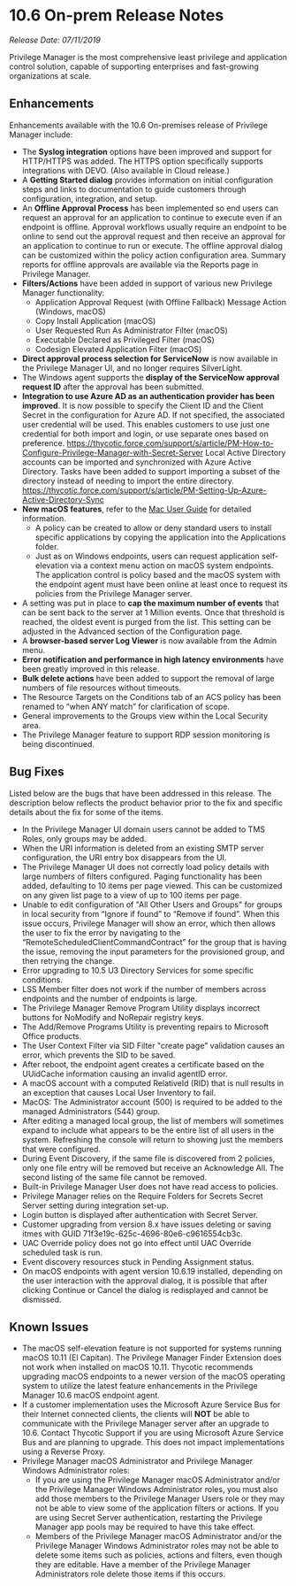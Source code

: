 [title]: # (10.6 On-prem Release Notes)
[tags]: # (on-premises)
[priority]: # (30098)
# 10.6 On-prem Release Notes

_Release Date: 07/11/2019_

Privilege Manager is the most comprehensive least privilege and application control solution, capable of supporting enterprises and fast-growing organizations at scale.

## Enhancements

Enhancements available with the 10.6 On-premises release of Privilege Manager include:

* The __Syslog integration__ options have been improved and support for HTTP/HTTPS was added. The HTTPS option specifically supports integrations with DEVO. (Also available in Cloud release.)
* A __Getting Started dialog__ provides information on initial configuration steps and links to documentation to guide customers through configuration, integration, and setup.
* An __Offline Approval Process__ has been implemented so end users can request an approval for an application to continue to execute even if an endpoint is offline. Approval workflows usually require an endpoint to be online to send out the approval request and then receive an approval for an application to continue to run or execute. The offline approval dialog can be customized within the policy action configuration area. Summary reports for offline approvals are available via the Reports page in Privilege Manager.
* __Filters/Actions__ have been added in support of various new Privilege Manager functionality:
  * Application Approval Request (with Offline Fallback) Message Action (Windows, macOS)
  * Copy Install Application (macOS)
  * User Requested Run As Administrator Filter (macOS)
  * Executable Declared as Privileged Filter (macOS)
  * Codesign Elevated Application Filter (macOS)
* __Direct approval process selection for ServiceNow__ is now available in the Privilege Manager UI, and no longer requires SilverLight.
* The Windows agent supports the __display of the ServiceNow approval request ID__ after the approval has been submitted.
* __Integration to use Azure AD as an authentication provider has been improved__. It is now possible to specify the Client ID and the Client Secret in the configuration for Azure AD. If not specified, the associated user credential will be used. This enables customers to use just one credential for both import and login, or use separate ones based on preference. <https://thycotic.force.com/support/s/article/PM-How-to-Configure-Privilege-Manager-with-Secret-Server> Local Active Directory accounts can be imported and synchronized with Azure Active Directory. Tasks have been added to support importing a subset of the directory instead of needing to import the entire directory. <https://thycotic.force.com/support/s/article/PM-Setting-Up-Azure-Active-Directory-Sync>
* __New macOS features__, refer to the [Mac User Guide](https://thycotic.force.com/support/s/article/PM-Macs) for detailed information.
  * A policy can be created to allow or deny standard users to install specific applications by copying the application into the Applications folder.
  * Just as on Windows endpoints, users can request application self-elevation via a context menu action on macOS system endpoints. The application control is policy based and the macOS system with the endpoint agent must have been online at least once to request its policies from the Privilege Manager server.
* A setting was put in place to **cap the maximum number of events** that can be sent back to the server at 1 Million events. Once that threshold is reached, the oldest event is purged from the list. This setting can be adjusted in the Advanced section of the Configuration page.
* A __browser-based server Log Viewer__ is now available from the Admin menu.
* __Error notification and performance in high latency environments__ have been greatly improved in this release.
* __Bulk delete actions__ have been added to support the removal of large numbers of file resources without timeouts.
* The Resource Targets on the Conditions tab of an ACS policy has been renamed to “when ANY match” for clarification of scope.
* General improvements to the Groups view within the Local Security area.
* The Privilege Manager feature to support RDP session monitoring is being discontinued.

## Bug Fixes

Listed below are the bugs that have been addressed in this release. The description below reflects the product behavior prior to the fix and specific details about the fix for some of the items.

* In the Privilege Manager UI domain users cannot be added to TMS Roles, only groups may be added.
* When the URI information is deleted from an existing SMTP server configuration, the URI entry box disappears from the UI.
* The Privilege Manager UI does not correctly load policy details with large numbers of filters configured. Paging functionality has been added, defaulting to 10 items per page viewed. This can be customized on any given list page to a view of up to 100 items per page.
* Unable to edit configuration of "All Other Users and Groups" for groups in local security from “Ignore if found” to “Remove if found”. When this issue occurs, Privilege Manager will show an error, which then allows the user to fix the error by navigating to the “RemoteScheduledClientCommandContract” for the group that is having the issue, removing the input parameters for the provisioned group, and then retrying the change.
* Error upgrading to 10.5 U3 Directory Services for some specific conditions.
* LSS Member filter does not work if the number of members across endpoints and the number of endpoints is large.
* The Privilege Manager Remove Program Utility displays incorrect buttons for NoModify and NoRepair registry keys.
* The Add/Remove Programs Utility is preventing repairs to Microsoft Office products.
* The User Context Filter via SID Filter "create page" validation causes an error, which prevents the SID to be saved.
* After reboot, the endpoint agent creates a certificate based on the UUidCache information causing an invalid agentID error.
* A macOS account with a computed RelativeId (RID) that is null results in an exception that causes Local User Inventory to fail.
* MacOS: The Administrator account (500) is required to be added to the managed Administrators (544) group.
* After editing a managed local group, the list of members will sometimes expand to include what appears to be the entire list of all users in the system. Refreshing the console will return to showing just the members that were configured.
* During Event Discovery, if the same file is discovered from 2 policies, only one file entry will be removed but receive an Acknowledge All. The second listing of the same file cannot be removed.
* Built-in Privilege Manager User does not have read access to policies.
* Privilege Manager relies on the Require Folders for Secrets Secret Server setting during integration set-up.
* Login button is displayed after authentication with Secret Server.
* Customer upgrading from version 8.x have issues deleting or saving itmes with GUID 71f3e19c-625c-4696-80e6-c9616554cb3c.
* UAC Override policy does not go into effect until UAC Override scheduled task is run.
* Event discovery resources stuck in Pending Assignment status.
* On macOS endpoints with agent version 10.6.19 installed, depending on the user interaction with the approval dialog, it is possible that after clicking Continue or Cancel the dialog is redisplayed and cannot be dismissed.

## Known Issues

* The macOS self-elevation feature is not supported for systems running macOS 10.11 (El Capitan). The Privilege Manager Finder Extension does not work when installed on macOS 10.11. Thycotic recommends upgrading macOS endpoints to a newer version of the macOS operating system to utilize the latest feature enhancements in the Privilege Manager 10.6 macOS endpoint agent.
* If a customer implementation uses the Microsoft Azure Service Bus for their Internet connected clients, the clients will __NOT__ be able to communicate with the Privilege Manager server after an upgrade to 10.6. Contact Thycotic Support if you are using Microsoft Azure Service Bus and are planning to upgrade. This does not impact implementations using a Reverse Proxy.
* Privilege Manager macOS Administrator and Privilege Manager Windows Administrator roles: 
  * If you are using the Privilege Manager macOS Administrator and/or the Privilege Manager Windows Administrator roles, you must also add those members to the Privilege Manager Users role or they may not be able to view some of the application filters or actions. If you are using Secret Server authentication, restarting the Privilege Manager app pools may be required to have this take effect.
  * Members of the Privilege Manager macOS Administrator and/or the Privilege Manager Windows Administrator roles may not be able to delete some items such as policies, actions and filters, even though they are editable. Have a member of the Privilege Manager Administrators role delete those items if this occurs.
